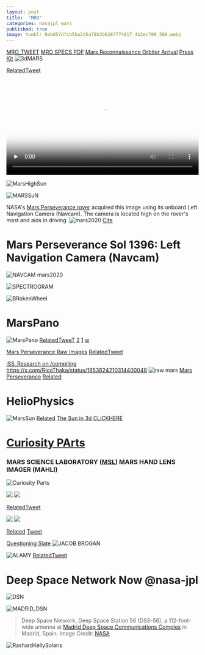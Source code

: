 ```yaml
---
layout: post
title:  "MRO"
categories: nasajpl mars
published: true
image: tumblr_9ab057dfcb5ba2d5a76b3b6287774817_4b2ec709_500.webp
---
```


[MRO_TWEET](https://x.com/RicoThaka/status/1760472287265038367) [MRO SPECS PDF](https://descanso.jpl.nasa.gov/monograph/series13/DeepCommo_Chapter6--141029.pdf)
[Mars Reconnaissance Orbiter Arrival](https://www.jpl.nasa.gov/news/press_kits/mro-arrival.pdf) [Press Kit](http://crism.jhuapl.edu/education/downloads/CRISMfsWeb_Low_Res.pdf)
![3dMARS](https://pds-imaging.jpl.nasa.gov/archive/pdsimg-atlas/atlas:pds4:mars_2020:perseverance:/mars2020_navcam_ops_mosaic/browse/sol/00013/ids/rdr/mosaic/N_GRGB_0013_RZS_0030028_CYP_R_AUTOGENJ03.png:lg.webp)

[RelatedTweet](https://x.com/RicoThaka/status/1894952477684048147)

<video controls preload="none"   width="100%" height="auto" poster="https://stereo.gsfc.nasa.gov/img/3dimages/movies/Jul3_171A_post_flare_loops/frame000.jpg">
    
<source src="https://stereo.gsfc.nasa.gov/img/3dimages/movies/Jul3_171A_post_flare_loops.mp4" type="video/mp4" />
         Download the
        or
<a href="https://stereo.gsfc.nasa.gov/img/3dimages/movies/Jul3_171A_post_flare_loops.mp4">mp4</a>
        video.
</video> 

![MarsHighSun](https://mars.nasa.gov/mars2020-raw-images/pub/ods/surface/sol/01396/ids/edr/browse/ncam/NLF_1396_0790870193_597ECM_N0650000NCAM00501_01_295J01_1200.jpg)

![MARSSuN](https://mars.nasa.gov/mars2020-raw-images/pub/ods/surface/sol/01396/ids/edr/browse/ncam/NLF_1396_0790870040_037ECM_N0650000NCAM00501_01_295J01_1200.jpg)

NASA's [Mars Perseverance rover](https://mars.nasa.gov/mars2020/multimedia/raw-images/NLF_1396_0790870040_037ECM_N0650000NCAM00501_01_295J) acquired this image using its onboard Left Navigation Camera (Navcam). The camera is located high on the rover's mast and aids in driving.
![mars2020](https://mars.nasa.gov/mars2020-raw-images/pub/ods/surface/sol/01396/ids/edr/browse/fcam/FLF_1396_0790869729_050ECM_N0650000FHAZ00219_01_295J01_1200.jpg) [Cite](https://mars.nasa.gov/mars2020/multimedia/raw-images/FLF_1396_0790869729_050ECM_N0650000FHAZ00219_01_295J)

# Mars Perseverance Sol 1396: Left Navigation Camera (Navcam)
![NAVCAM mars2020](https://mars.nasa.gov/mars2020-raw-images/pub/ods/surface/sol/01396/ids/edr/browse/fcam/FLF_1396_0790869729_050ECM_N0650000FHAZ00219_01_295J01_1200.jpg)

![SPECTROGRAM](https://ia803409.us.archive.org/24/items/common-all-night-long/All%20Night%20Long/01-All%20Night%20Long%20%28Ft.%20Erykah%20Badu%29_spectrogram.png)

![BRokenWheel](https://pbs.twimg.com/media/GIz-b_FasAAFssX?format=jpg&name=large)

# MarsPano 
![MarsPano](https://pbs.twimg.com/media/GigDa_2a4AAEdzj?format=jpg&name=large)
[RelatedTweeT](https://x.com/RicoThaka/status/1884760551156510720) [2](https://mars.nasa.gov/mars2020-raw-images/pub/ods/surface/sol/00532/ids/edr/browse/zcam/ZR0_0532_0714160208_098EBY_N0261222ZCAM03426_1100LMJ01_1200.jpg) [1](https://mars.nasa.gov/mars2020-raw-images/pub/ods/surface/sol/00532/ids/edr/browse/zcam/ZR0_0532_0714159981_098EBY_N0261222ZCAM03426_1100LMJ01_1200.jpg) [w](https://mars.nasa.gov/mars2020-raw-images/pub/ods/surface/sol/00690/ids/edr/browse/shrlc/SI1_0690_0728205224_570ECM_N0321184SRLC08040_0000LMJ05_1200.jpg)

[Mars Perseverance Raw Images](https://mars.nasa.gov/mars2020/multimedia/raw-images/)
[RelatedTweet](https://x.com/RicoThaka/status/1884759440655839323) 

[iSS_Research on /compiling](https://ricothaka.github.io/compiling/The-Iss-Research)
https://x.com/RicoThaka/status/1853624210314400048
![raw mars](https://pbs.twimg.com/media/GblkCitbMAA6KQr?format=jpg&name=large)
[Mars Perseverance](https://mars.nasa.gov/mars2020/multimedia/raw-images/) [Related](https://x.com/RicoThaka/status/1853623028653126042)
# HelioPhysics
![MarsSun](https://pbs.twimg.com/media/GdFzqLlagAEzrn_?format=jpg&name=large)
[Related](https://x.com/RicoThaka/status/1860395564120309861) [The Sun in 3d CLiCKHERE](https://stereo.gsfc.nasa.gov/img/3dimages/movies/Jul3_171A_post_flare_loops.html)
#  [Curiosity PArts](https://www.msss.com/all_projects/msl-mahli.php)
### MARS SCIENCE LABORATORY ([MSL](https://x.com/RicoThaka/status/1848478640385773811)) MARS HAND LENS IMAGER (MAHLI)
![Curiosity Parts](https://pbs.twimg.com/media/Gacc7-bWEAA_f2f?format=jpg&name=large)

<div class="tupperware">
<img src="https://pbs.twimg.com/media/GacdJwaXsAAPeJp?format=jpg&name=large" />
<img src="https://pbs.twimg.com/media/GacdO3eWoAAAlyB?format=jpg&name=large" />
</div>

[RelatedTweet](https://x.com/RicoThaka/status/1895832937540792393)
<div class="tupperware">
<img src="https://pbs.twimg.com/media/Ghm67NhbgAAIIbq?format=jpg&name=medium" />
<img src="https://pbs.twimg.com/media/Ghm67NhbgAAIIbq?format=jpg&name=medium" />
</div>

[Related](https://x.com/thakasartu/status/1880737684043489628) [Tweet](https://x.com/thakasartu/status/1880739891186958758/photo/1)


[Questioning Slate](https://x.com/RicoThaka/status/1863340837003993509)
![JACOB BROGAN](https://pbs.twimg.com/media/GdvqRQIbUAAzDr3?format=jpg&name=large)

![ALAMY](https://media.gettyimages.com/id/458981575/photo/mariner-10-venus-murcury-mission.jpg?s=612x612&w=gi&k=20&c=oKe19g7rzI9CSBj9MINzMx_Y1cWIHiKoG5z_d8jVYXg=)
[RelatedTweet](https://x.com/thakasartu/status/1896995321508659670)


# Deep Space Network Now @nasa-jpl
![DSN](https://eyes.nasa.gov/apps/dsn-now/images/intro/deep-space-network-logo@2x.png)

<object type="text/html" data="https://eyes.nasa.gov/apps/dsn-now/dsn.html" style="height:500px;width:100%;" >
    </object>


![MADRiD_DSN](https://www.nasa.gov/wp-content/uploads/2023/08/madrid-dss-56-01.jpg)
>Deep Space Network, Deep Space Station 56 (DSS-56), a 112-foot-wide antenna at [Madrid Deep Space Communications Complex](https://www.mdscc.nasa.gov/index.php/en/start/) in Madrid, Spain. Image Credit: [NASA](https://plus.nasa.gov/series/)


![RashardKellySolaris](https://pbs.twimg.com/media/GOJIhWJa4AAc5WC?format=jpg&name=large)